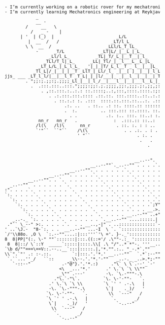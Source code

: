 <pre>
- I’m currently working on a robotic rover for my mechatronics course.
- I’m currently learning Mechatronics engineering at Reykjavik University
            _                                                      
            __ -                                                   
        /     __   \                                               
          /   _ -    |                                             
      | '  | (_)  |                        _L/L                    
         |  __  /   /                    _LT/l_L_                  
        \ \  __  /                     _LLl/L_T_lL_                
            -      _T/L              _LT|L/_|__L_|_L_              
                 _Ll/l_L_          _TL|_T/_L_|__T__|_l_            
               _TLl/T_l|_L_      _LL|_Tl/_|__l___L__L_|L_          
             _LT_L/L_|_L_l_L_  _'|_|_|T/_L_l__T _ l__|__|L_        
           _Tl_L|/_|__|_|__T _LlT_|_Ll/_l_ _|__[ ]__|__|_l_L_      
jjs_ ___ _LT_l_l/|__|__l_T _T_L|_|_|l/___|_ _|__l__|__|__|_T_l_  __
        . ";;:;.;;:;.;;;;_Ll_|__|_l_/__|___l__|__|___l__L_|_l_LL_  
          .  .:::.:::..:::.";;;;:;;:.;.;;;;,;;:,;;;.;:,;;,;::;:".' 
              . ,::.:::.:..:.: ::.::::;..:,:::,::::.::::.:;:.:..   
                 . .:.:::.:::.:::: .::.::. :::.::::..::..:.::. . . 
                   . ::.:.: :. .:::  ::::.::.:::.::...:. .:::. .   
                       .:. ..   . ::.. .: ::. ::::.:: ::::::.   .  
                       .  :.         .. :::.::: ::.::::. ::. .     
                         . .           .:. :.. :::. ::..: :.       
             nn_r   nn_r   .              :  .:::.:: ::..:  .      
            /l(\   /l)\      nn_r          . ::. :. : : ..         
            `'"``  ``"``    /\(\              . . .:. . : .        
                            ' "``                  . :. .          
                                                    .   .          
                                                       .
  
                                                                    ||
                                                  __..--".          ||
                                 __..--""`._..--"" . . . .`.        ||
                         __..--"". . . . . . .`. . . . . . .`.      ||
                 __..--"". . . . .`. . . . . . .`. . . . . . .`.   //
         __..--"". . `.  . . . . . .`. . . . . . .`. . . . . . .`.//
  _..--""  . . . . . . `.  . . . . . .`. . . . . . .`. . . . . . .||
:". . . .`.  . . . . . . `.  . . . . . .`. . . . . . .`. . . . . .||`.
`:. . . . .`.  . . . . . . `.  . . . . . .`. . . . . . .`. . . . .||__>
  `:. . . . .`.  . . . . . . `.  . . . . . .`. . . . . . .`.__..-o||
    `:. . . . .`.  . . . . . . `.  . . . . . .`. . . . .`;Y"->.  ""
      `:. . . . .`.  . . . . . . `.  . . . . . .`. . . __.>.:'
        `:. . . . .`.  . . . . . . `.  . . . . __..--"" ..+"`.
   _..-._ `:. . . . .`.  . . . . . . `.__..--"" ....:::::.|   `.
 ."`` \_--" >:. . . . .`.  . . __..,-|" . ..::::::::::::::`--""-:.
' ..`\J.-  "8-`:. . .  __..--"" ...-I  \ `. `::::::::::::::::::::".
`/'\\88o. ,O \  `:.--""....:|:::'''`'\ ='. }-._'::::::::::::::::::|
8  8|PP|"(:. \-" ""`:::::::|:::.((::='/ .\""-.:_ ':::::::::::''_.'  _..
 8  8|::/ \`::Y  _____`:::::|::::.\\[ .\ "/"..* *"-. '''__..--"")\,"".-.\_
`\b d/""===\==V::.--..__`:::|:::::.|,'*."".:.. "_-.*`.""    _.-"-""\? "_=``.
\\`".`"' .: :-.::.        `:|:::.'.'*.' __..--""   `.*`:--"".-"?,  .)=""`\ \\
 `.``...''_/   ``::      _\\--.'.'*.'-""   _..-._ _..>.*;-""@_.-/-" `\.-"""-.\
   `-::--"            .-"@"}.'.'*.:)     ."\` \ \`.--'_`-'     `\. \-'-""-   `.
                     <\  _...'*.'      .' \.`\ `\ \\""         `\ `' ' .-.\   |
                     _\"" .---'        -\. `\.-"""-.\           \`|    ._)/   '
                   ."\.`-"\`.         `\. \-'-""-   `.           \\  `---"   /
                 .' \.`\ `\ \\        `\ `' ' .-.\   |            `.       _/
                 -\. `\.-"""-.\        \`|    ._)/   '              `-..--"
                `\. \-'-""-   `.        \\  `---"   /
                `\ `' ' .-.\   |         `.       _/
                 \`|    ._)/   '           `-..--"
                  \\  `---"   /
                   `.       _/
                     `-..--"

                                                    
